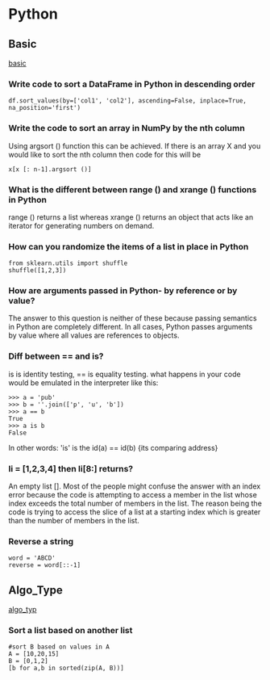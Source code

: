 # Python

## Basic

[basic](https://www.dezyre.com/article/100-data-science-in-python-interview-questions-and-answers-for-2018/188)

### Write code to sort a DataFrame in Python in descending order
```
df.sort_values(by=['col1', 'col2'], ascending=False, inplace=True, na_position='first')
```

### Write the code to sort an array in NumPy by the nth column
Using argsort () function this can be achieved. If there is an array X and you would like to sort the nth column then code for this will be 
```
x[x [: n-1].argsort ()]
```

### What is the different between range () and xrange () functions in Python
range () returns a list whereas xrange () returns an object that acts like an iterator for generating numbers on demand.

### How can you randomize the items of a list in place in Python
```
from sklearn.utils import shuffle
shuffle([1,2,3])
```

### How are arguments passed in Python- by reference or by value?
The answer to this question is neither of these because passing semantics in Python are completely different. In all cases, Python passes arguments by value where all values are references to objects.

### Diff between == and is?
is is identity testing, == is equality testing. what happens in your code would be emulated in the interpreter like this:
```
>>> a = 'pub'
>>> b = ''.join(['p', 'u', 'b'])
>>> a == b
True
>>> a is b
False
```
In other words: 'is' is the id(a) == id(b) {its comparing address}

### li = [1,2,3,4] then li[8:] returns?
An empty list []. Most of the people might confuse the answer with an index error because the code is attempting to access a member in the list whose index exceeds the total number of members in the list. The reason being the code is trying to access the slice of a list at a starting index which is greater than the number of members in the list.

### Reverse a string
```
word = 'ABCD'
reverse = word[::-1]
```

## Algo_Type

[algo_typ](https://www.dezyre.com/article/2018-data-science-interview-questions-for-top-tech-companies-/189)

### Sort a list based on another list
```
#sort B based on values in A
A = [10,20,15]
B = [0,1,2]
[b for a,b in sorted(zip(A, B))]
```




